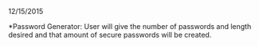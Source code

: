 12/15/2015 

   *Password Generator: User will give the number of passwords and length desired and that amount of secure passwords will be created.
